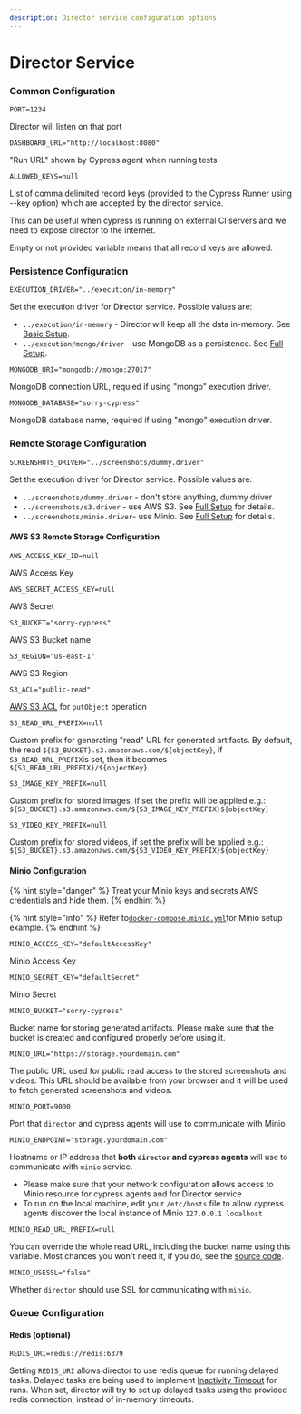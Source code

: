 ```yaml
---
description: Director service configuration options
---
```


# Director Service

### Common Configuration

`PORT=1234`

Director will listen on that port



`DASHBOARD_URL="http://localhost:8080"`

"Run URL" shown by Cypress agent when running tests



`ALLOWED_KEYS=null`

List of comma delimited record keys \(provided to the Cypress Runner using --key option\) which are accepted by the director service.

This can be useful when cypress is running on external CI servers and we need to expose director to the internet.

Empty or not provided variable means that all record keys are allowed.

### Persistence Configuration

`EXECUTION_DRIVER="../execution/in-memory"`

Set the execution driver for Director service. Possible values are:

* `../execution/in-memory` - Director will keep all the data in-memory. See [Basic Setup](in-memory.md).
* `../execution/mongo/driver` - use MongoDB as a persistence. See [Full Setup](persistent.md#director-service).



`MONGODB_URI="mongodb://mongo:27017"`

MongoDB connection URL, requied if using "mongo" execution driver.



`MONGODB_DATABASE="sorry-cypress"`

MongoDB database name, required if using "mongo" execution driver.

### Remote Storage Configuration

`SCREENSHOTS_DRIVER="../screenshots/dummy.driver"`

Set the execution driver for Director service. Possible values are:

* `../screenshots/dummy.driver` - don't store anything, dummy driver
* `../screenshots/s3.driver` - use AWS S3. See [Full Setup](persistent.md#director-service) for details.
* `../screenshots/minio.driver`- use Minio. See [Full Setup](persistent.md#director-service) for details.

#### AWS S3 Remote Storage Configuration

`AWS_ACCESS_KEY_ID=null`

AWS Access Key



`AWS_SECRET_ACCESS_KEY=null`

AWS Secret  


`S3_BUCKET="sorry-cypress"`

AWS S3 Bucket name



`S3_REGION="us-east-1"`

AWS S3 Region



`S3_ACL="public-read"`

[AWS S3 ACL](https://docs.aws.amazon.com/AmazonS3/latest/API/API_PutObjectAcl.html) for `putObject` operation



`S3_READ_URL_PREFIX=null`

Custom prefix for generating "read" URL for generated artifacts. By default, the read `${S3_BUCKET}.s3.amazonaws.com/${objectKey}`, if `S3_READ_URL_PREFIX`is set, then it becomes `${S3_READ_URL_PREFIX}/${objectKey}`



`S3_IMAGE_KEY_PREFIX=null`

Custom prefix for stored images, if set the prefix will be applied e.g.: `${S3_BUCKET}.s3.amazonaws.com/${S3_IMAGE_KEY_PREFIX}${objectKey}`



`S3_VIDEO_KEY_PREFIX=null`

Custom prefix for stored videos, if set the prefix will be applied e.g.: `${S3_BUCKET}.s3.amazonaws.com/${S3_VIDEO_KEY_PREFIX}${objectKey}`



#### Minio Configuration

{% hint style="danger" %}
Treat your Minio keys and secrets AWS credentials and hide them. 
{% endhint %}

{% hint style="info" %}
Refer to[`docker-compose.minio.yml`](https://github.com/sorry-cypress/sorry-cypress/blob/master/docker-compose.minio.yml)for Minio setup example.
{% endhint %}

`MINIO_ACCESS_KEY="defaultAccessKey"`

Minio Access Key



`MINIO_SECRET_KEY="defaultSecret"`

Minio Secret



`MINIO_BUCKET="sorry-cypress"`

Bucket name for storing generated artifacts. Please make sure that the bucket is created and configured properly before using it.



`MINIO_URL="https://storage.yourdomain.com"`

The public URL used for public read access to the stored screenshots and videos. This URL should be available from your browser and it will be used to fetch generated screenshots and videos.



`MINIO_PORT=9000`

Port that `director` and cypress agents will use to communicate with Minio.



`MINIO_ENDPOINT="storage.yourdomain.com"`

Hostname or IP address that **both `director` and cypress agents** will use to communicate with `minio` service.

* Please make sure that your network configuration allows access to Minio resource for cypress agents and for Director service
* To run on the local machine, edit your `/etc/hosts` file to allow cypress agents discover the local instance of Minio `127.0.0.1 localhost`



`MINIO_READ_URL_PREFIX=null`

You can override the whole read URL, including the bucket name using this variable. Most chances you won't need it, if you do, see the [source code](https://github.com/sorry-cypress/sorry-cypress/blob/master/packages/director/src/screenshots/minio/minio.ts#L42).



`MINIO_USESSL="false"`

Whether `director` should use SSL for communicating with `minio`.

### Queue Configuration

#### Redis \(optional\)

`REDIS_URI=redis://redis:6379`

Setting `REDIS_URI` allows director to use redis queue for running delayed tasks. Delayed tasks are being used to implement [Inactivity Timeout](../concepts/inactivity-timeout.md) for runs. When set, director will try to set up delayed tasks using the provided redis connection, instead of in-memory timeouts.

